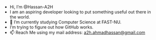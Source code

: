 -  Hi, I’m @Hassan-A2H
-  I am an aspiring developer looking to put something useful out there in the world.
- 🌱 I’m currently studying Computer Science at FAST-NU.
-  I’m trying to figure out how GitHub works.
- 📫 Reach Me using my mail address: a2h.ahmadhassan@gmail.com

<!---
Hassan-A2H/Hassan-A2H is a ✨ special ✨ repository because its `README.md` (this file) appears on your GitHub profile.
You can click the Preview link to take a look at your changes.
--->

